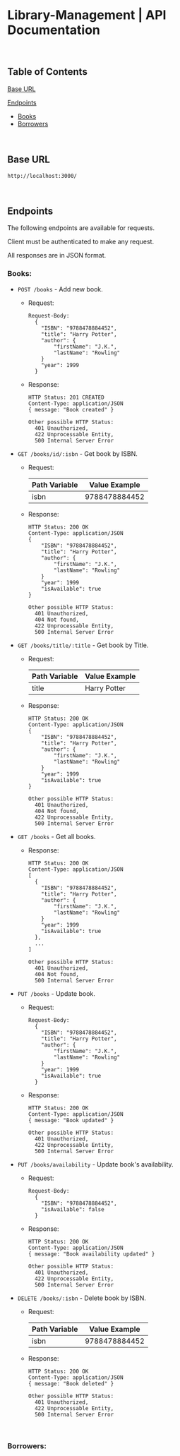 # Library-Management | API Documentation

<br>

## Table of Contents
[Base URL](https://github.com/ilyaKarachun/library-management/blob/main/documentation-api.md#base-url)  

[Endpoints](https://github.com/ilyaKarachun/library-management/blob/main/documentation-api.md#endpoints)
  * [Books](https://github.com/ilyaKarachun/library-management/blob/main/documentation-api.md#books)
  * [Borrowers](https://github.com/ilyaKarachun/library-management/blob/main/documentation-api.md#borrowers)

<br>

## Base URL

    http://localhost:3000/

<br>

## Endpoints

The following endpoints are available for requests. 

Client must be authenticated to make any request. 

All responses are in JSON format.

### Books:

- `POST /books` - Add new book.
  - Request:

        Request-Body:
          {
            "ISBN": "9788478884452",
            "title": "Harry Potter",
            "author": {
                "firstName": "J.K.",
                "lastName": "Rowling"
            }
            "year": 1999
          }
          
  - Response:
    
        HTTP Status: 201 CREATED
        Content-Type: application/JSON
        { message: "Book created" }

        Other possible HTTP Status: 
          401 Unauthorized,
          422 Unprocessable Entity,
          500 Internal Server Error

- `GET /books/id/:isbn` - Get book by ISBN.  
  - Request:

      | Path Variable | Value Example |
      | ------------- | ------------- |
      | isbn          | 9788478884452 |

  - Response:
    
        HTTP Status: 200 OK
        Content-Type: application/JSON
        {
            "ISBN": "9788478884452",
            "title": "Harry Potter",
            "author": {
                "firstName": "J.K.",
                "lastName": "Rowling"
            }
            "year": 1999
            "isAvailable": true
        }

        Other possible HTTP Status: 
          401 Unauthorized,
          404 Not found, 
          422 Unprocessable Entity, 
          500 Internal Server Error

- `GET /books/title/:title` - Get book by Title.  
  - Request:

      | Path Variable | Value Example |
      | ------------- | ------------- |
      | title         | Harry Potter  |

  - Response:
    
        HTTP Status: 200 OK
        Content-Type: application/JSON
        {
            "ISBN": "9788478884452",
            "title": "Harry Potter",
            "author": {
                "firstName": "J.K.",
                "lastName": "Rowling"
            }
            "year": 1999
            "isAvailable": true
        }

        Other possible HTTP Status: 
          401 Unauthorized,
          404 Not found, 
          422 Unprocessable Entity, 
          500 Internal Server Error

- `GET /books` - Get all books.  
  - Response:
    
        HTTP Status: 200 OK
        Content-Type: application/JSON
        [
          {
            "ISBN": "9788478884452",
            "title": "Harry Potter",
            "author": {
                "firstName": "J.K.",
                "lastName": "Rowling"
            }
            "year": 1999
            "isAvailable": true
          },
          ...
        ]

        Other possible HTTP Status: 
          401 Unauthorized,
          404 Not found, 
          500 Internal Server Error

- `PUT /books` - Update book.  
  - Request:

        Request-Body:
          {
            "ISBN": "9788478884452",
            "title": "Harry Potter",
            "author": {
                "firstName": "J.K.",
                "lastName": "Rowling"
            }
            "year": 1999
            "isAvailable": true
          }

  - Response:
    
        HTTP Status: 200 OK
        Content-Type: application/JSON
        { message: "Book updated" }

        Other possible HTTP Status: 
          401 Unauthorized,
          422 Unprocessable Entity,
          500 Internal Server Error

- `PUT /books/availability` - Update book's availability.  
  - Request:

        Request-Body:
          {
            "ISBN": "9788478884452",
            "isAvailable": false
          }

  - Response:
    
        HTTP Status: 200 OK
        Content-Type: application/JSON
        { message: "Book availability updated" }

        Other possible HTTP Status: 
          401 Unauthorized,
          422 Unprocessable Entity,
          500 Internal Server Error

- `DELETE /books/:isbn` - Delete book by ISBN.  
  - Request:

      | Path Variable | Value Example |
      | ------------- | ------------- |
      | isbn          | 9788478884452 |
      
  - Response:
    
        HTTP Status: 200 OK
        Content-Type: application/JSON
        { message: "Book deleted" }

        Other possible HTTP Status: 
          401 Unauthorized,
          422 Unprocessable Entity, 
          500 Internal Server Error

<br>

### Borrowers: